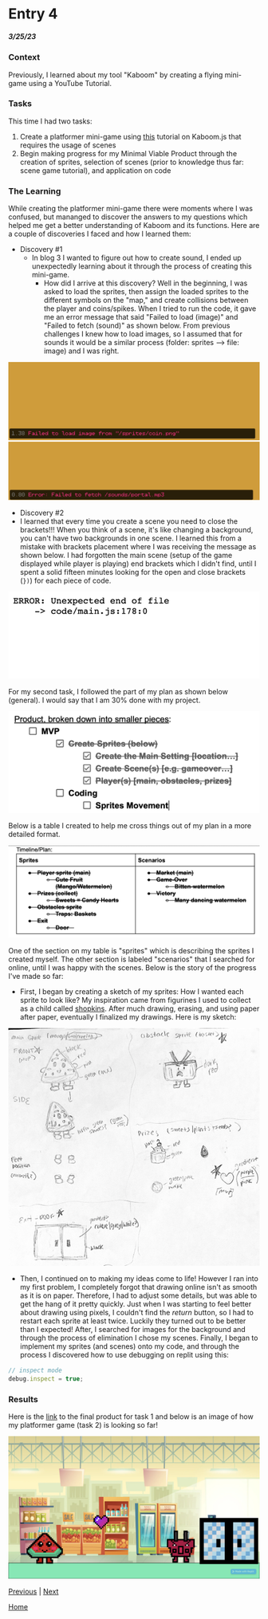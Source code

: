 # Entry 4
##### 3/25/23

### Context
Previously, I learned about my tool "Kaboom" by creating a flying mini-game using a YouTube Tutorial. 

### Tasks
This time I had two tasks: 
1) Create a platformer mini-game using [this](https://kaboomjs.com/doc/21-scenes) tutorial on Kaboom.js that requires the usage of scenes 
2) Begin making progress for my Minimal Viable Product through the creation of sprites, selection of scenes (prior to knowledge thus far: scene game tutorial), and application on code 

### The Learning 
While creating the platformer mini-game there were moments where I was confused, but mananged to discover the answers to my questions which helped me get a better understanding of Kaboom and its functions. Here are a couple of discoveries I faced and how I learned them:

* Discovery #1
  * In blog 3 I wanted to figure out how to create sound, I ended up unexpectedly learning about it through the process of creating this mini-game. 
    * How did I arrive at this discovery? Well in the beginning, I was asked to load the sprites, then assign the loaded sprites to the different symbols on the "map," and create collisions between the player and coins/spikes. When I tried to run the code, it gave me an error message that said "Failed to load (image)" and "Failed to fetch (sound)" as shown below. From previous challenges I knew how to load images, so I assumed that for sounds it would be a similar process (folder: sprites --> file: image) and I was right.  
 
![load img](/images/img.png)
![load sound](/images/sound.png)

* Discovery #2
 * I learned that every time you create a scene you need to close the brackets!!! When you think of a scene, it's like changing a background, you can't have two backgrounds in one scene. I learned this from a mistake with brackets placement where I was receiving the message as shown below. I had forgotten the main scene (setup of the game displayed while player is playing) end brackets which I didn't find, until I spent a solid fifteen minutes looking for the open and close brackets (`})`) for each piece of code. 
 
![load scene](/images/scene.png)

For my second task, I followed the part of my plan as shown below (general). I would say that I am 30% done with my project. 

![load scene](/images/mvp1.png)

Below is a table I created to help me cross things out of my plan in a more detailed format. 

![load scene](/images/sprites:scenes.png)

One of the section on my table is "sprites" which is describing the sprites I created myself. The other section is labeled "scenarios" that I searched for online, until I was happy with the scenes. Below is the story of the progress I've made so far:
* First, I began by creating a sketch of my sprites: How I wanted each sprite to look like? My inspiration came from figurines I used to collect as a child called [shopkins](https://shopkinsgame.com). After much drawing, erasing, and using paper after paper, eventually I finalized my drawings. Here is my sketch:

![load sketch](/images/sketchmvp.png)

* Then, I continued on to making my ideas come to life! However I ran into my first problem, I completely forgot that drawing online isn't as smooth as it is on paper. Therefore, I had to adjust some details, but was able to get the hang of it pretty quickly. Just when I was starting to feel better about drawing using pixels, I couldn't find the *return* button, so I had to restart each sprite at least twice. Luckily they turned out to be better than I expected! After, I searched for images for the background and through the process of elimination I chose my scenes. Finally, I began to implement my sprites (and scenes) onto my code, and through the process I discovered how to use debugging  on replit using this: 
```js 
// inspect mode 
debug.inspect = true;
```
### Results
Here is the [link](https://replit.com/@wendyb8188/Game-Scene-mini-game?v=1) to the final product for task 1 and below is an image of how my platformer game (task 2) is looking so far!

![load platformgame1](/images/platformgame1.png)

[Previous](entry03.md) | [Next](entry05.md)

[Home](../README.md)
